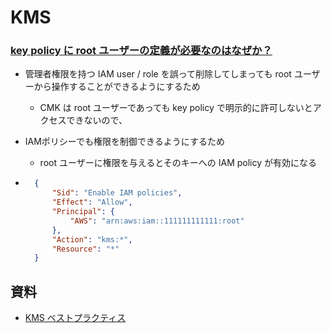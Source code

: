 # KMS

### [key policy に root ユーザーの定義が必要なのはなぜか？](https://blog.manabusakai.com/2021/08/review-the-kms-key-policy/)
- 管理者権限を持つ IAM user / role を誤って削除してしまっても root ユーザーから操作することができるようにするため
  - CMK は root ユーザーであっても key policy で明示的に許可しないとアクセスできないので、

- IAMポリシーでも権限を制御できるようにするため
  - root ユーザーに権限を与えるとそのキーへの IAM policy が有効になる

- ```json
    {
        "Sid": "Enable IAM policies",
        "Effect": "Allow",
        "Principal": {
            "AWS": "arn:aws:iam::111111111111:root"
        },
        "Action": "kms:*",
        "Resource": "*"
    }
  ```

## 資料
- [KMS ベストプラクティス](https://d1.awsstatic.com/whitepapers/ja_JP/aws-kms-best-practices.pdf)